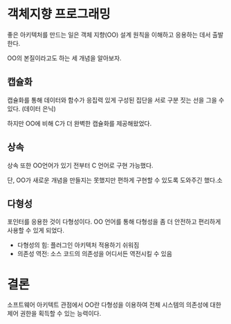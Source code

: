 # 객체지향 프로그래밍

좋은 아키텍처를 만드는 일은 객체 지향(OO) 설계 원칙을 이해하고 응용하는 데서 출발한다. 

OO의 본질이라고도 하는 세 개념을 알아보자.

## 캡슐화

캡슐화를 통해 데이터와 함수가 응집력 있게 구성된 집단을 서로 구분 짓는 선을 그을 수 있다. (데이터 은닉)

하지만 OO에 비해 C가 더 완벽한 캡슐화를 제공해왔었다.

## 상속

상속 또한 OO언어가 있기 전부터 C 언어로 구현 가능했다.

단, OO가 새로운 개념을 만들지는 못했지만 편하게 구현할 수 있도록 도와주긴 했다.소

## 다형성 

포인터를 응용한 것이 다형성이다. OO 언어를 통해 다형성을 좀 더 안전하고 편리하게 사용할 수 있게 되었다.

* 다형성의 힘: 플러그인 아키텍처 적용하기 쉬워짐
* 의존성 역전: 소스 코드의 의존성을 어디서든 역전시킬 수 있음

# 결론

소프트웨어 아키텍트 관점에서 OO란 다형성을 이용하여 전체 시스템의 의존성에 대한 제어 권한을 획득할 수 있는 능력이다.



